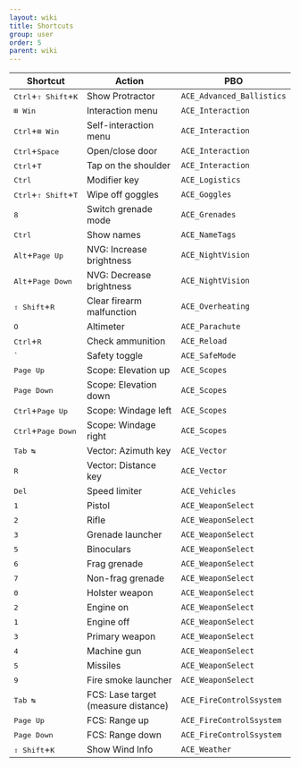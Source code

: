 ```yaml
---
layout: wiki
title: Shortcuts
group: user
order: 5
parent: wiki
---
```


<table>
    <thead>
        <tr>
            <th>Shortcut</th>
            <th>Action</th>
            <th>PBO</th>
        </tr>
    </thead>
    <tbody>
         <tr>
            <td><kbd>Ctrl</kbd>+<kbd>⇧&nbsp;Shift</kbd>+<kbd>K</kbd></td>
            <td>Show Protractor</td>
            <td><code>ACE_Advanced_Ballistics</code></td>
        </tr>
         <tr>
            <td><kbd>⊞&nbsp;Win</kbd></td>
            <td>Interaction menu</td>
            <td><code>ACE_Interaction</code></td>
        </tr>
        <tr>
            <td><kbd>Ctrl</kbd>+<kbd>⊞&nbsp;Win</kbd></td>
            <td>Self-interaction menu</td>
            <td><code>ACE_Interaction</code></td>
        </tr>
         <tr>
            <td><kbd>Ctrl</kbd>+<kbd>Space</kbd></td>
            <td>Open/close door</td>
            <td><code>ACE_Interaction</code></td>
        </tr>
         <tr>
            <td><kbd>Ctrl</kbd>+<kbd>T</kbd></td>
            <td>Tap on the shoulder</td>
            <td><code>ACE_Interaction</code></td>
        </tr>
        <tr>
            <td><kbd>Ctrl</kbd></td>
            <td>Modifier key</td>
            <td><code>ACE_Logistics</code></td>
        </tr>
        <tr>
            <td><kbd>Ctrl</kbd>+<kbd>⇧&nbsp;Shift</kbd>+<kbd>T</kbd></td>
            <td>Wipe off goggles</td>
            <td><code>ACE_Goggles</code></td>
        </tr>
        <tr>
            <td><kbd>8</kbd></td>
            <td>Switch grenade mode</td>
            <td><code>ACE_Grenades</code></td>
        </tr>
        <tr>
            <td><kbd>Ctrl</kbd></td>
            <td>Show names</td>
            <td><code>ACE_NameTags</code></td>
        </tr>
        <tr>
            <td><kbd>Alt</kbd>+<kbd>Page&nbsp;Up</kbd></td>
            <td>NVG: Increase brightness</td>
            <td><code>ACE_NightVision</code></td>
        </tr>
        <tr>
            <td><kbd>Alt</kbd>+<kbd>Page&nbsp;Down</kbd></td>
            <td>NVG: Decrease brightness</td>
            <td><code>ACE_NightVision</code></td>
        </tr>
        <tr>
            <td><kbd>⇧&nbsp;Shift</kbd>+<kbd>R</kbd></td>
            <td>Clear firearm malfunction</td>
            <td><code>ACE_Overheating</code></td>
        </tr>
        <tr>
            <td><kbd>O</kbd></td>
            <td>Altimeter</td>
            <td><code>ACE_Parachute</code></td>
        </tr>
        <tr>
            <td><kbd>Ctrl</kbd>+<kbd>R</kbd></td>
            <td>Check ammunition</td>
            <td><code>ACE_Reload</code></td>
        </tr>
        <tr>
            <td><kbd>`</kbd></td>
            <td>Safety toggle</td>
            <td><code>ACE_SafeMode</code></td>
        </tr>
        <tr>
            <td><kbd>Page&nbsp;Up</kbd></td>
            <td>Scope: Elevation up</td>
            <td><code>ACE_Scopes</code></td>
        </tr>
        <tr>
            <td><kbd>Page&nbsp;Down</kbd></td>
            <td>Scope: Elevation down</td>
            <td><code>ACE_Scopes</code></td>
        </tr>
        <tr>
            <td><kbd>Ctrl</kbd>+<kbd>Page&nbsp;Up</kbd></td>
            <td>Scope: Windage left</td>
            <td><code>ACE_Scopes</code></td>
        </tr>
        <tr>
            <td><kbd>Ctrl</kbd>+<kbd>Page&nbsp;Down</kbd></td>
            <td>Scope: Windage right</td>
            <td><code>ACE_Scopes</code></td>
        </tr>
        <tr>
            <td><kbd>Tab&nbsp;↹</kbd></td>
            <td>Vector: Azimuth key</td>
            <td><code>ACE_Vector</code></td>
        </tr>
        <tr>
            <td><kbd>R</kbd></td>
            <td>Vector: Distance key</td>
            <td><code>ACE_Vector</code></td>
        </tr>
        <tr>
            <td><kbd>Del</kbd></td>
            <td>Speed limiter</td>
            <td><code>ACE_Vehicles</code></td>
        </tr>
        <tr>
            <td><kbd>1</kbd></td>
            <td>Pistol</td>
            <td><code>ACE_WeaponSelect</code></td>
        </tr>
        <tr>
            <td><kbd>2</kbd></td>
            <td>Rifle</td>
            <td><code>ACE_WeaponSelect</code></td>
        </tr>
        <tr>
            <td><kbd>3</kbd></td>
            <td>Grenade launcher</td>
            <td><code>ACE_WeaponSelect</code></td>
        </tr>
        <tr>
            <td><kbd>5</kbd></td>
            <td>Binoculars</td>
            <td><code>ACE_WeaponSelect</code></td>
        </tr>
        <tr>
            <td><kbd>6</kbd></td>
            <td>Frag grenade</td>
            <td><code>ACE_WeaponSelect</code></td>
        </tr>
        <tr>
            <td><kbd>7</kbd></td>
            <td>Non-frag grenade</td>
            <td><code>ACE_WeaponSelect</code></td>
        </tr>
        <tr>
            <td><kbd>0</kbd></td>
            <td>Holster weapon</td>
            <td><code>ACE_WeaponSelect</code></td>
        </tr>
        <tr>
            <td><kbd>2</kbd></td>
            <td>Engine on</td>
            <td><code>ACE_WeaponSelect</code></td>
        </tr>
        <tr>
            <td><kbd>1</kbd></td>
            <td>Engine off</td>
            <td><code>ACE_WeaponSelect</code></td>
        </tr>
        <tr>
            <td><kbd>3</kbd></td>
            <td>Primary weapon</td>
            <td><code>ACE_WeaponSelect</code></td>
        </tr>
        <tr>
            <td><kbd>4</kbd></td>
            <td>Machine gun</td>
            <td><code>ACE_WeaponSelect</code></td>
        </tr>
        <tr>
            <td><kbd>5</kbd></td>
            <td>Missiles</td>
            <td><code>ACE_WeaponSelect</code></td>
        </tr>
        <tr>
            <td><kbd>9</kbd></td>
            <td>Fire smoke launcher</td>
            <td><code>ACE_WeaponSelect</code></td>
        </tr>
        <tr>
            <td><kbd>Tab&nbsp;↹</kbd></td>
            <td>FCS: Lase target (measure distance)</td>
            <td><code>ACE_FireControlSsystem</code></td>
        </tr>
        <tr>
            <td><kbd>Page&nbsp;Up</kbd></td>
            <td>FCS: Range up</td>
            <td><code>ACE_FireControlSsystem</code></td>
        </tr>
        <tr>
            <td><kbd>Page&nbsp;Down</kbd></td>
            <td>FCS: Range down</td>
            <td><code>ACE_FireControlSsystem</code></td>
        </tr>
         <tr>
            <td><kbd>⇧&nbsp;Shift</kbd>+<kbd>K</kbd></td>
            <td>Show Wind Info</td>
            <td><code>ACE_Weather</code></td>
        </tr>
    </tbody>
</table>
